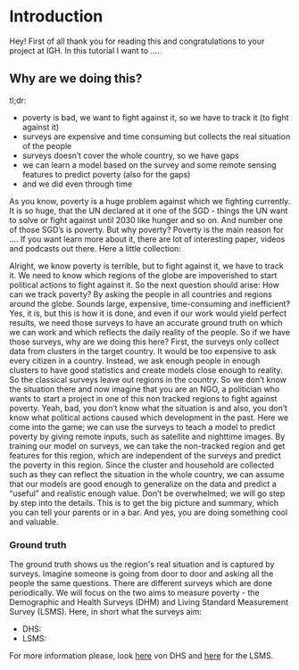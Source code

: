 # Introduction

Hey! First of all thank you for reading this and congratulations to your project at IGH. In this tutorial I want to ….

## Why are we doing this?

tl;dr:

- poverty is bad, we want to fight against it, so we have to track it (to fight against it)
- surveys are expensive and time consuming but collects the real situation of the people
- surveys doesn’t cover the whole country, so we have gaps
- we can learn a model based on the survey and some remote sensing features to predict poverty (also for the gaps)
- and we did even through time

As you know, poverty is a huge problem against which we fighting currently. It is so huge, that the UN declared at it one of the SGD - things the UN want to solve or fight against until 2030 like hunger and so on. And number one of those SGD’s is poverty. But why poverty? Poverty is the main reason for …. If you want learn more about it, there are lot of interesting paper, videos and podcasts out there. Here a little collection:

Alright, we know poverty is terrible, but to fight against it, we have to track it. We need to know which regions of the globe are impoverished to start political actions to fight against it. So the next question should arise: How can we track poverty? By asking the people in all countries and regions around the globe. Sounds large, expensive, time-consuming and inefficient? Yes, it is, but this is how it is done, and even if our work would yield perfect results, we need those surveys to have an accurate ground truth on which we can work and which reflects the daily reality of the people. So if we have those surveys, why are we doing this here? First, the surveys only collect data from clusters in the target country. It would be too expensive to ask every citizen in a country. Instead, we ask enough people in enough clusters to have good statistics and create models close enough to reality. So the classical surveys leave out regions in the country. So we don’t know the situation there and now imagine that you are an NGO, a politician who wants to start a project in one of this non tracked regions to fight against poverty. Yeah, bad, you don’t know what the situation is and also, you don’t know what political actions caused which development in the past. Here we come into the game; we can use the surveys to teach a model to predict poverty by giving remote inputs, such as satellite and nighttime images. By training our model on surveys, we can take the non-tracked region and get features for this region, which are independent of the surveys and predict the poverty in this region. Since the cluster and household are collected such as they can reflect the situation in the whole country, we can assume that our models are good enough to generalize on the data and predict a “useful” and realistic enough value. Don’t be overwhelmed; we will go step by step into the details. This is to get the big picture and summary, which you can tell your parents or in a bar. And yes, you are doing something cool and valuable.

### Ground truth

The ground truth shows us the region's real situation and is captured by surveys. Imagine someone is going from door to door and asking all the people the same questions. There are different surveys which are done periodically. We will focus on the two aims to measure poverty - the Demographic and Health Surveys (DHM) and Living Standard Measurement Survey (LSMS). Here, in short what the surveys aim:

- DHS:
- LSMS:

For more information please, look [here](https://dhsprogram.com/pubs/pdf/DHSG1/Guide_to_DHS_Statistics_29Oct2012_DHSG1.pdf) von DHS and [here](https://www.worldbank.org/en/programs/lsms) for the LSMS.